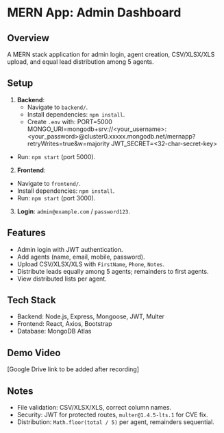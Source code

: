 # MERN App: Admin Dashboard

## Overview
A MERN stack application for admin login, agent creation, CSV/XLSX/XLS upload, and equal lead distribution among 5 agents.

## Setup
1. **Backend**:
   - Navigate to `backend/`.
   - Install dependencies: `npm install`.
   - Create `.env` with:
   PORT=5000
MONGO_URI=mongodb+srv://<your_username>:<your_password>@cluster0.xxxxx.mongodb.net/mernapp?retryWrites=true&w=majority
JWT_SECRET=<32-char-secret-key>
- Run: `npm start` (port 5000).

2. **Frontend**:
- Navigate to `frontend/`.
- Install dependencies: `npm install`.
- Run: `npm start` (port 3000).

3. **Login**: `admin@example.com` / `password123`.

## Features
- Admin login with JWT authentication.
- Add agents (name, email, mobile, password).
- Upload CSV/XLSX/XLS with `FirstName`, `Phone`, `Notes`.
- Distribute leads equally among 5 agents; remainders to first agents.
- View distributed lists per agent.

## Tech Stack
- Backend: Node.js, Express, Mongoose, JWT, Multer
- Frontend: React, Axios, Bootstrap
- Database: MongoDB Atlas

## Demo Video
[Google Drive link to be added after recording]

## Notes
- File validation: CSV/XLSX/XLS, correct column names.
- Security: JWT for protected routes, `multer@1.4.5-lts.1` for CVE fix.
- Distribution: `Math.floor(total / 5)` per agent, remainders sequential.
